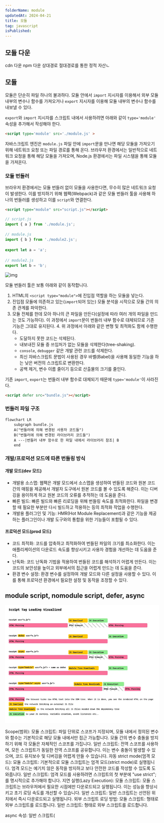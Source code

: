 ```yaml
---
folderName: module
updatedAt: 2024-04-21
title: 모듈
tag: javascript
isPublished:
---
```


## 모듈 다운

cdn 다운
npm 다운
상대경로 절대경로를 통한 정적 자산ㄴ

## 모듈

모듈은 단순히 파일 하나의 불과하다. 모듈 안에서 `import` 지시자를 이용해서 외부 모듈 내부의 변수나 함수를 가져오거나 `export` 지시자를 이용해 모듈 내부의 변수나 함수를 내보낼 수 있다.

`export`와 `import` 지시자를 스크립트 내에서 사용하려면 아래와 같이 `type='module'` 속성을 추가해서 작성해야 한다.

```html
<script type='module' src='./module.js' >
```

자바스크립트 엔진은 `module.js` 파일 안에 `import`문을 만나면 해당 모듈을 가져오기 위해 네트워크 요청 또는 파일 경로를 통해 온다. 브라우저 환경에서는 일반적으로 네트워크 요청을 통해 해당 모듈을 가져오며, Node.js 환경에서는 파일 시스템을 통해 모듈을 가져온다.

### 모듈 번들러

브라우저 환경에서는 모듈 번들러 없이 모듈을 사용한다면, 무수히 많은 네트워크 요청이 발생한다. 이를 방지하기 위해 웹팩(Webpack)과 같은 모듈 번들러 툴을 사용해 하나의 번들러를 생성하고 이를 `script`와 연결한다.

```html
<script type="module" src="script.js"></script>
```

```js
// script.js
import { a } from './module.js';

// module.js
import { b } from './module2.js';

export let a = 'a';

// module2.js
export let b = 'b';
```

![img](assets/import_network.png)

모듈 번들러 툴은 보통 아래와 같이 동작합니다.

1. HTML의 `<script type="module">`에 진입점 역할을 하는 모듈을 넣는다.
2. 진입점 모듈에 의존하고 있는(`import`되어 있는) 모듈 분석을 시작으로 모듈 간의 의존 관계를 파악한다.
3. 모듈 전체를 한데 모아 하나의 큰 파일을 만든다(설정에 따라 여러 개의 파일을 만드는 것도 가능하다). 이 과정에서 `import`문이 번들러 내부 함수로 대체되므로 기존 기능은 그대로 유지된다. 4. 위 과정에서 아래와 같은 변형 및 최적화도 함께 수행한다.
   - 도달하지 못한 코드는 삭제된다.
   - 내보내진 모듈 중 쓰임처가 없는 모듈을 삭제한다(tree-shaking).
   - `console`, `debugger` 같은 개발 관련 코드를 삭제한다.
   - 최신 자바스크립트 문법이 사용된 경우 바벨(Babel)을 사용해 동일한 기능을 하는 낮은 버전의 스크립트로 변환한다.
   - 공백 제거, 변수 이름 줄이기 등으로 산출물의 크기를 줄인다.

기존 `import`, `export`는 번들러 내부 함수로 대체되기 때문에 `type='module'`이 사라진다.

```html
<script defer src="bundle.js"></script>
```

### 번들러 파일 구조

```mermaid
flowchart LR
    subgraph bundle.js
    A("번들러에 의해 변경된 사용자 코드들")
    B("번들러에 의해 변경된 라이브러리 코드들")
    A ---|번들러 내부 함수로 한 파일 내에서 라이브러리 참조| B
    end
```

### 개발/프로덕션 모드에 따른 번들링 방식

#### 개발 모드(dev 모드)

- 개발용 소스맵: 웹팩은 개발 모드에서 소스맵을 생성하여 번들된 코드와 원본 코드 간의 매핑을 제공해서 개발자 도구에서 원본 코드를 볼 수 있도록 해준다. 이는 디버깅을 용이하게 하고 원본 코드의 오류를 추적하는 데 도움을 준다.
- 빠른 빌드: 빠른 빌드와 빠른 리로딩을 위해 번들링 속도를 최적화한다. 파일을 변경할 때 필요한 부분만 다시 빌드하고 적용하는 등의 최적화 작업을 수행한다.
- 개발용 플러그인 및 기능: HMR(Hot Module Replacement)과 같은 기능을 제공하는 플러그인이나 개발 도구와의 통합을 위한 기능들이 포함될 수 있다.

#### 프로덕션 모드(prod 모드)

- 코드 최적화: 코드를 압축하고 최적화하여 번들된 파일의 크기를 최소화한다. 이는 애플리케이션의 다운로드 속도를 향상시키고 사용자 경험을 개선하는 데 도움을 준다.
- 난독화: 코드 난독화 기법을 적용하여 번들된 코드를 해석하기 어렵게 만든다. 이는 코드의 보안성을 높이고 외부에서의 접근을 어렵게 만드는 데 도움을 준다.
- 환경 변수 설정: 환경 변수를 설정하여 개발 모드와 다른 설정을 사용할 수 있다. 이를 통해 프로덕션 환경에서 필요한 설정 및 동작을 조정할 수 있다.

## module script, nomodule script, defer, async

![img](images/script_difference.png)

Scope(범위):
모듈 스크립트: 파일 단위로 스코프가 지정되며, 모듈 내에서 정의된 변수와 함수는 기본적으로 해당 모듈 내에서만 접근 가능합니다. 모듈 간의 변수 충돌을 방지하기 위해 각 모듈은 자체적인 스코프를 가집니다.
일반 스크립트: 전역 스코프를 사용하며, 모든 스크립트가 동일한 전역 스코프를 공유합니다. 이는 변수 충돌이 발생할 수 있으며, 코드 유지보수 및 디버깅을 어렵게 만들 수 있습니다.
자동 strict mode(엄격 모드):
모듈 스크립트: 기본적으로 모듈 스크립트는 엄격 모드(strict mode)로 실행됩니다. 엄격 모드는 예기치 않은 동작을 방지하고 보다 안전한 코드를 작성할 수 있도록 도와줍니다.
일반 스크립트: 엄격 모드를 사용하려면 스크립트의 첫 부분에 "use strict";를 명시적으로 추가해야 합니다.
지연 실행(Lazy Execution):
모듈 스크립트: 모듈 스크립트는 브라우저에서 필요한 시점에만 다운로드되고 실행됩니다. 이는 성능을 향상시키고 초기 로딩 속도를 개선할 수 있습니다.
일반 스크립트: 일반 스크립트는 선언된 위치에서 즉시 다운로드되고 실행됩니다.
외부 스크립트 로딩 방법:
모듈 스크립트: <script type="module" src="..."></script> 형태로 외부 스크립트를 로드합니다.
일반 스크립트: <script src="..."></script> 형태로 외부 스크립트를 로드합니다.

async 속성:
일반 스크립트(<script>)와 모듈 스크립트(<script type="module">) 모두에 적용할 수 있습니다.
스크립트가 비동기적으로 다운로드되고 실행됨을 나타내며, 페이지의 로딩을 차단하지 않고 병렬로 다운로드됩니다.
defer 속성:(모듈 스크립트에서는 디폴트 값)
일반 스크립트(<script>)에서만 사용할 수 있습니다.
비동기적으로 다운로드되지만 페이지 파싱을 중단하지 않고, 페이지 파싱이 완료된 후에 실행됩니다.

